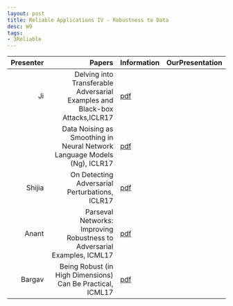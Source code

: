 ```yaml
---
layout: post
title: Reliable Applications IV - Robustness to Data
desc: W9
tags:
- 3Reliable
---
```




| Presenter | Papers | Information| OurPresentation |
| -----: | ----------: | :----- | :----- |
| Ji | Delving into Transferable Adversarial Examples and Black-box Attacks,ICLR17 | [pdf](https://arxiv.org/abs/1611.02770) |
|  | Data Noising as Smoothing in Neural Network Language Models (Ng), ICLR17 | [pdf](https://arxiv.org/abs/1703.02573) |
| Shijia | On Detecting Adversarial Perturbations, ICLR17 | [pdf](https://arxiv.org/abs/1702.04267) |
| Anant | Parseval Networks: Improving Robustness to Adversarial Examples, ICML17 | [pdf](https://arxiv.org/abs/1704.08847) |
| Bargav | Being Robust (in High Dimensions) Can Be Practical, ICML17 | [pdf](https://arxiv.org/abs/1703.00893) |
